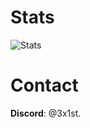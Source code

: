 # Stats
![Stats](https://github-readme-stats.vercel.app/api?username=3x1sT&count_private=true&theme=vue&show_icons=true)
# Contact
**Discord**: @3x1st.
